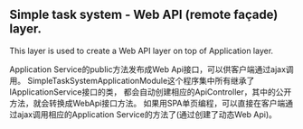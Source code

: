 ﻿Simple task system - Web API (remote façade) layer.
-----------------------------------------

This layer is used to create a Web API layer on top of Application layer.


Application Service的public方法发布成Web Api接口，可以供客户端通过ajax调用。
SimpleTaskSystemApplicationModule这个程序集中所有继承了IApplicationService接口的类，
都会自动创建相应的ApiController，其中的公开方法，就会转换成WebApi接口方法。
如果用SPA单页编程，可以直接在客户端通过ajax调用相应的Application Service的方法了(通过创建了动态Web Api)。